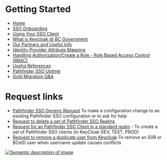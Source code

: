 # Getting Started

- [Home](https://github.com/bcgov/sso-keycloak/wiki)
- [SSO Onboarding](https://github.com/bcgov/sso-keycloak/wiki/SSO-Onboarding)
- [Using Your SSO Client](https://github.com/bcgov/sso-keycloak/wiki/Using-Your-SSO-Client)
- [What is Keycloak @ BC Government](https://github.com/bcgov/sso-keycloak/wiki/What-is-Keycloak-@-BC-Government%3F)
- [Our Partners and Useful Info](https://github.com/bcgov/sso-keycloak/wiki/Our-Partners-and-Useful-Information)
- [Identity Provider Attribute Mapping](https://github.com/bcgov/sso-keycloak/wiki/Identity-Provider-Attribute-Mapping)
- [Handling Authorization/Create a Role - Role Based Access Control (RBAC)](https://github.com/bcgov/sso-keycloak/wiki/Creating-a-Role)
- [Useful References](https://github.com/bcgov/sso-keycloak/wiki/Useful-References)
- [Pathfinder SSO Uptime](https://github.com/bcgov/sso-keycloak/wiki/Pathfinder-Uptime-Monitoring)
- [Gold Migration Q&A](https://github.com/bcgov/sso-keycloak/discussions/categories/gold-q-a)

# Request links
- [Pathfinder SSO Generic Request](https://github.com/bcgov/sso-keycloak/discussions/new?category=q-a) To make a configuration change to an existing Pathfinder SSO configuration or to ask for help 
- [Request to delete a set of Pathfinder SSO Realms ](https://github.com/bcgov/sso-keycloak/wiki/Request-to-delete-a-custom-Pathfinder-SSO-Realm)
- [Request for an Pathfinder SSO Client in a standard realm](https://bcgov.github.io/sso-requests/) - To create a set of Pathfinder SSO clients (in KeyCloak DEV, TEST, PROD) 
- [Request to remove a duplicate user from Keycloak](https://github.com/bcgov/sso-keycloak/wiki/Request-to-remove-a-duplicate-user-from-Keycloak)-To remove an IDIR or BCeID user when username update causes conflicts

[![Semantic description of image](https://user-images.githubusercontent.com/87393930/133819035-4d0444b7-f962-4370-93b5-ac6201a05d0f.png)][2]

[2]:https://github.com/bcgov/sso-keycloak/wiki/Additional-Help

